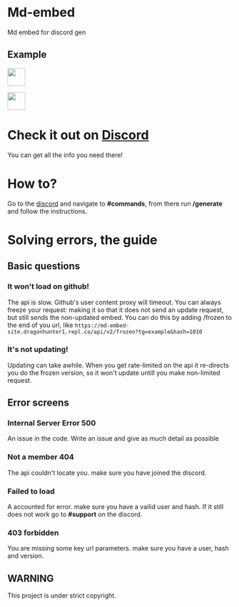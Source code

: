 
# Md-embed
Md embed for discord gen

## Example

<a href="https://discord.gg/BrnAvMps"><img src="https://md-embed-site.dragonhunter1.repl.co/api/v2/frozen?tg=MD-STATS&hash=3830" height="40"></a>


<a href="https://discord.gg/BrnAvMps"><img src="https://md-embed-site.dragonhunter1.repl.co/api/v1/frozen?tg=MD-STATS&hash=3830" height="40"></a>


# Check it out on [Discord](https://discord.gg/BrnAvMps)
You can get all the info you need there!




# How to?

Go to the [discord](https://discord.gg/BrnAvMps) and navigate to **#commands**, from there run **/generate** and follow the instructions.

# Solving errors, the guide
## Basic questions

### It won't load on github!
The api is slow. Github's user content proxy will timeout. You can always freeze your request: making it so that it does not send an update request, but still sends the non-updated embed. You can do this by adding /frozen to the end of you url, like `https://md-embed-site.dragonhunter1.repl.co/api/v2/frozen?tg=example&hash=1010`

### It's not updating!
Updating can take awhile. When you get rate-limited on the api it re-directs you do the frozen version, so it won't update untill you make non-limited request.

## Error screens

### Internal Server Error 500
An issue in the code. Write an issue and give as much detail as possible

### Not a member 404 
The api couldn't locate you. make sure you have joined the discord.

### Failed to load
A accounted for error. make sure you have a vailid user and hash. If it still does not work go to **#support** on the discord.

### 403 forbidden

You are missing some key url parameters. make sure you have a user, hash and version.

## WARNING
This project is under strict copyright.
